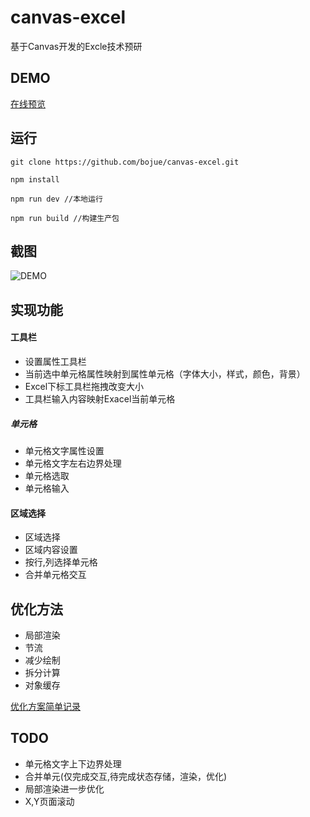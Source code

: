 # canvas-excel

基于Canvas开发的Excle技术预研

## DEMO

[在线预览](https://bojue.github.io/canvas-excel)

## 运行

```
git clone https://github.com/bojue/canvas-excel.git

npm install 

npm run dev //本地运行
 
npm run build //构建生产包

```

## 截图

![DEMO](https://github.com/bojue/canvas-excel/raw/master/src/assets/demo.PNG)

## 实现功能

#### 工具栏

- 设置属性工具栏
- 当前选中单元格属性映射到属性单元格（字体大小，样式，颜色，背景）
- Excel下标工具栏拖拽改变大小
- 工具栏输入内容映射Exacel当前单元格

##### 单元格

- 单元格文字属性设置
- 单元格文字左右边界处理
- 单元格选取
- 单元格输入

#### 区域选择

- 区域选择
- 区域内容设置
- 按行,列选择单元格
- 合并单元格交互

## 优化方法

- 局部渲染
- 节流
- 减少绘制
- 拆分计算
- 对象缓存

[优化方案简单记录](https://github.com/bojue/canvas-excel/issues/5)

## TODO

- 单元格文字上下边界处理
- 合并单元(仅完成交互,待完成状态存储，渲染，优化)
- 局部渲染进一步优化
- X,Y页面滚动




